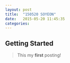 ```yaml
---
layout: post
title:  "150520 SOYEON"
date:   2015-05-20 11:45:35
categories: 
---
```


## Getting Started

>This my **first** posting!
>